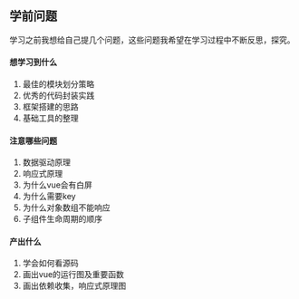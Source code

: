 ## 学前问题

学习之前我想给自己提几个问题，这些问题我希望在学习过程中不断反思，探究。

#### 想学习到什么
1. 最佳的模块划分策略
2. 优秀的代码封装实践
3. 框架搭建的思路
4. 基础工具的整理

#### 注意哪些问题
1. 数据驱动原理
2. 响应式原理
3. 为什么vue会有白屏
4. 为什么需要key
5. 为什么对象数组不能响应
6. 子组件生命周期的顺序

#### 产出什么
1. 学会如何看源码
2. 画出vue的运行图及重要函数
3. 画出依赖收集，响应式原理图